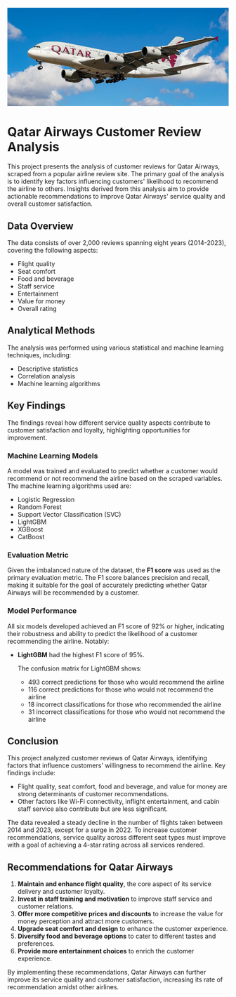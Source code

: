 ![Qatar Image](qatar.jpg)

# Qatar Airways Customer Review Analysis

This project presents the analysis of customer reviews for Qatar Airways, scraped from a popular airline review site. The primary goal of the analysis is to identify key factors influencing customers' likelihood to recommend the airline to others. Insights derived from this analysis aim to provide actionable recommendations to improve Qatar Airways' service quality and overall customer satisfaction.

## Data Overview

The data consists of over 2,000 reviews spanning eight years (2014-2023), covering the following aspects:

- Flight quality
- Seat comfort
- Food and beverage
- Staff service
- Entertainment
- Value for money
- Overall rating

## Analytical Methods

The analysis was performed using various statistical and machine learning techniques, including:

- Descriptive statistics
- Correlation analysis
- Machine learning algorithms

## Key Findings

The findings reveal how different service quality aspects contribute to customer satisfaction and loyalty, highlighting opportunities for improvement.

### Machine Learning Models

A model was trained and evaluated to predict whether a customer would recommend or not recommend the airline based on the scraped variables. The machine learning algorithms used are:

- Logistic Regression
- Random Forest
- Support Vector Classification (SVC)
- LightGBM
- XGBoost
- CatBoost

### Evaluation Metric

Given the imbalanced nature of the dataset, the **F1 score** was used as the primary evaluation metric. The F1 score balances precision and recall, making it suitable for the goal of accurately predicting whether Qatar Airways will be recommended by a customer.

### Model Performance

All six models developed achieved an F1 score of 92% or higher, indicating their robustness and ability to predict the likelihood of a customer recommending the airline. Notably:

- **LightGBM** had the highest F1 score of 95%.
  
  The confusion matrix for LightGBM shows:
  - 493 correct predictions for those who would recommend the airline
  - 116 correct predictions for those who would not recommend the airline
  - 18 incorrect classifications for those who recommended the airline
  - 31 incorrect classifications for those who would not recommend the airline

## Conclusion

This project analyzed customer reviews of Qatar Airways, identifying factors that influence customers' willingness to recommend the airline. Key findings include:

- Flight quality, seat comfort, food and beverage, and value for money are strong determinants of customer recommendations.
- Other factors like Wi-Fi connectivity, inflight entertainment, and cabin staff service also contribute but are less significant.

The data revealed a steady decline in the number of flights taken between 2014 and 2023, except for a surge in 2022. To increase customer recommendations, service quality across different seat types must improve with a goal of achieving a 4-star rating across all services rendered.

## Recommendations for Qatar Airways

1. **Maintain and enhance flight quality**, the core aspect of its service delivery and customer loyalty.
2. **Invest in staff training and motivation** to improve staff service and customer relations.
3. **Offer more competitive prices and discounts** to increase the value for money perception and attract more customers.
4. **Upgrade seat comfort and design** to enhance the customer experience.
5. **Diversify food and beverage options** to cater to different tastes and preferences.
6. **Provide more entertainment choices** to enrich the customer experience.

By implementing these recommendations, Qatar Airways can further improve its service quality and customer satisfaction, increasing its rate of recommendation amidst other airlines.
